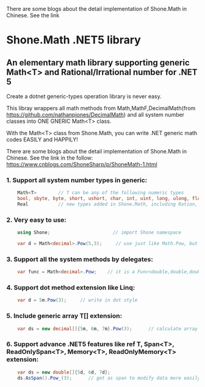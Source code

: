 There are some blogs about the detail implementation of Shone.Math in Chinese. See the link 
# Shone.Math .NET5 library
## An elementary math library supporting generic Math\<T\> and Rational/Irrational number for .NET 5
    
Create a dotnet generic-types operation library is never easy. 

This libray wrappers all math methods from Math,MathF,DecimalMath(from https://github.com/nathanpjones/DecimalMath) and all system number classes into ONE GNERIC Math\<T\> class.

With the Math\<T\> class from Shone.Math, you can write .NET generic math codes EASILY and HAPPILY!

There are some blogs about the detail implementation of Shone.Math in Chinese. See the link in the follow:
https://www.cnblogs.com/ShoneSharp/p/ShoneMath-1.html

### 1. Support all system number types in generic:
``` csharp
    Math<T>        // T can be any of the following numeric types
    bool, sbyte, byte, short, ushort, char, int, uint, long, ulong, float, double, decimal     // system type
    Real           // new types added in Shone.Math, including Ration, Irration, IrratE,Pi,Exp,Xp,Lg,Ln,Log,Pow,Sqt,Sqd 
```

### 2. Very easy to use:
``` csharp
    using Shone;                       // import Shone namespace

    var d = Math<decimal>.Pow(5,3);     // use just like Math.Pow, but it is generic now!
```

### 3. Support all the system methods by delegates:
``` csharp
    var func = Math<decimal>.Pow;    // it is a Func<double,double,double>
```

### 4. Support dot method extension like Linq:
``` csharp
    var d = 5m.Pow(3);     // write in dot style
```

### 5. Include generic array T\[\] extension:
``` csharp
    var ds = new decimal[]{5m, 6m, 7m}.Pow(3);      // calculate array easily
```

### 6. Support advance .NET5 features like ref T, Span\<T\>, ReadOnlySpan\<T\>, Memory\<T\>, ReadOnlyMemory\<T\> extension:
``` csharp
    var ds = new double[]{5d, 6d, 7d};
    ds.AsSpan().Pow_(3);      // get as span to modify data more easily and quickly
```
